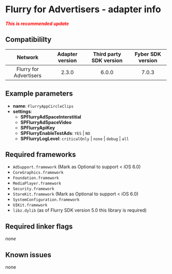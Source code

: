 # Flurry for Advertisers - adapter info

***<font color='red'>This is recommended update</font>***

## Compatibililty

| Network | Adapter version | Third party SDK version | Fyber SDK version |
|:----------:|:-------------:|:-----------------------:|:------------:|
| Flurry for Advertisers | 2.3.0 | 6.0.0 | 7.0.3 |

## Example parameters

* **name**: `FlurryAppCircleClips`
* **settings**:
	* **SPFlurryAdSpaceInterstitial**
	* **SPFlurryAdSpaceVideo**
	* **SPFlurryApiKey**
	* **SPFlurryEnableTestAds**: `YES` | `NO`
	* **SPFlurryLogLevel**: `criticalOnly` | `none` | `debug` | `all`
	
## Required frameworks

* `AdSupport.framework` (Mark as Optional to support < iOS 6.0)
* `CoreGraphics.framework`
* `Foundation.framework`
* `MediaPlayer.framework`
* `Security.framework`
* `StoreKit.framework` (Mark as Optional to support < iOS 6.0)
* `SystemConfiguration.framework`
* `UIKit.framework`
* `libz.dylib` (as of Flurry SDK version 5.0 this library is required)

## Required linker flags

_none_

## Known issues
none